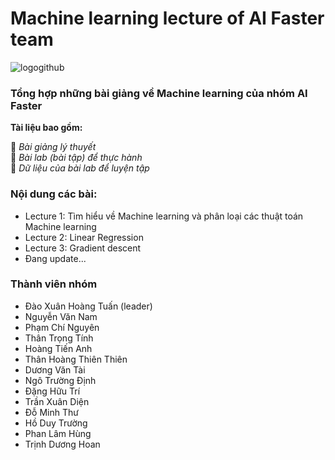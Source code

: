 # Machine learning lecture of AI Faster team
![logogithub](https://github.com/AppSalmon/Machine-learning-lecture-of-AI-Faster-team/assets/120777599/3b353f8e-c827-4414-b50a-187a18028588)

### Tổng hợp những bài giảng về Machine learning của nhóm AI Faster 
**Tài liệu bao gồm:** 

 🌟 *Bài giảng lý thuyết*\
 🌟 *Bài lab (bài tập) để thực hành*\
 🌟 *Dữ liệu của bài lab để luyện tập*

### Nội dung các bài:
- Lecture 1: Tìm hiểu về Machine learning và phân loại các thuật toán Machine learning
- Lecture 2: Linear Regression
- Lecture 3: Gradient descent
- Đang update...
### Thành viên nhóm
- Đào Xuân Hoàng Tuấn (leader)
- Nguyễn Văn Nam
- Phạm Chí Nguyên
- Thân Trọng Tính
- Hoàng Tiến Anh
- Thân Hoàng Thiên Thiên
- Dương Văn Tài
- Ngô Trường Định
- Đặng Hữu Trí
- Trần Xuân Diện
- Đỗ Minh Thư
- Hồ Duy Trường
- Phan Lâm Hùng
- Trịnh Dương Hoan
